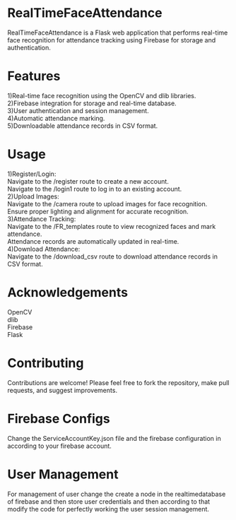# RealTimeFaceAttendance
RealTimeFaceAttendance is a Flask web application that performs real-time face recognition for attendance tracking using Firebase for storage and authentication.

# Features
1)Real-time face recognition using the
OpenCV and dlib libraries.  
2)Firebase integration for storage and real-time database.  
3)User authentication and session management.  
4)Automatic attendance marking.  
5)Downloadable attendance records in CSV format.


# Usage
1)Register/Login:  
  Navigate to the /register route to create a new account.  
  Navigate to the /login1 route to log in to an existing account.  
2)Upload Images:  
  Navigate to the /camera route to upload images for face recognition.  
  Ensure proper lighting and alignment for accurate recognition.  
3)Attendance Tracking:  
  Navigate to the /FR_templates route to view recognized faces and mark attendance.  
  Attendance records are automatically updated in real-time.  
4)Download Attendance:  
  Navigate to the /download_csv route to download attendance records in CSV format.  


# Acknowledgements
OpenCV  
dlib  
Firebase  
Flask  

# Contributing
Contributions are welcome! Please feel free to fork the repository, make pull requests, and suggest improvements.

# Firebase Configs
Change the ServiceAccountKey.json file and the firebase configuration in according to your firebase account.


# User Management
For management of user change the create a node in the realtimedatabase of firebase and then store user credentials and then according to that modify the code for perfectly working the user session management.
